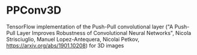 # PPConv3D
TensorFlow implementation of the Push-Pull convolutional layer ("A Push-Pull Layer Improves Robustness of Convolutional Neural Networks", Nicola Strisciuglio, Manuel Lopez-Antequera, Nicolai Petkov, https://arxiv.org/abs/1901.10208) for 3D images
